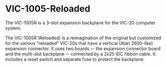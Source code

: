 # VIC-1005-Reloaded
The VIC-1005R is a 3-slot expansion backplane for the VIC-20 computer system.

The VIC-1005R (Reloaded) is a reimagination of the original but customized
for the various "reloaded" VIC-20s that have a vertical (Atari 2600-like)
expansion connector. It uses two boards -- the expansion connector board
and the multi-slot backplane -- connected by a 2x25 IDC ribbon cable.
It includes a reset switch and separate fuse to protect the backplane.
